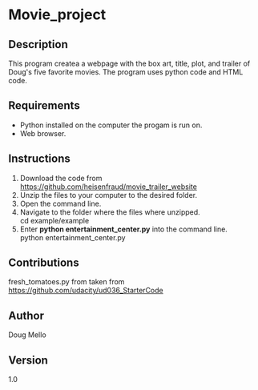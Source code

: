 # Movie_project
## Description

This program createa a webpage with the box art, title, plot, and trailer of Doug's five favorite movies.  The program uses python code and HTML code.  

## Requirements

*  Python installed on the computer the progam is run on.
*  Web browser.  

## Instructions

1.  Download the code from https://github.com/heisenfraud/movie_trailer_website
2.  Unzip the files to your computer to the desired folder.  
3.  Open the command line.
4.  Navigate to the folder where the files where unzipped.  
    cd example/example
5.  Enter **python entertainment_center.py** into the command line.  
    python entertainment_center.py
    

## Contributions

fresh_tomatoes.py from taken from https://github.com/udacity/ud036_StarterCode

## Author

Doug Mello

## Version

1.0

